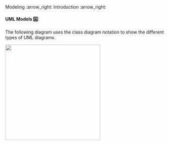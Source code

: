 <link rel="stylesheet" href="{{baseUrl}}/css/textbook.css">

<div class="website-content">

<div id="path">Modeling :arrow_right: Introduction :arrow_right:</div>

<div id="title">

#### UML Models :four:

</div>

<div id="body">

The following diagram uses the class diagram notation to show the different types of UML diagrams.

<img src="{{baseUrl}}/modeling/introduction/umlModels/images/modelDiagram.png" height="300" />
<p/>

</div>

<div id="extras">
<div>

</div>
